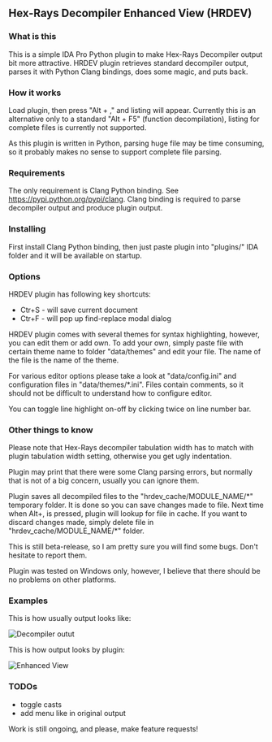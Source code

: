 Hex-Rays Decompiler Enhanced View (HRDEV)
-----------------------------------------

### What is this

This is a simple IDA Pro Python plugin to make Hex-Rays Decompiler output bit
more attractive. HRDEV plugin retrieves standard decompiler output, parses it
with Python Clang bindings, does some magic, and puts back.


### How it works

Load plugin, then press "Alt + ," and listing will appear. Currently this is an
alternative only to a standard "Alt + F5" (function decompilation), listing for
complete files is currently not supported.

As this plugin is written in Python, parsing huge file may be time consuming,
so it probably makes no sense to support complete file parsing.

### Requirements

The only requirement is Clang Python binding. See https://pypi.python.org/pypi/clang.
Clang binding is required to parse decompiler output and produce plugin output.


### Installing

First install Clang Python binding, then just paste plugin into "plugins/" IDA
folder and it will be available on startup.

### Options

HRDEV plugin has following key shortcuts:

 * Ctr+S - will save current document
 * Ctr+F - will pop up find-replace modal dialog

HRDEV plugin comes with several themes for syntax highlighting, however, you
can edit them or add own. To add your own, simply paste file with certain theme
name to folder "data/themes" and edit your file. The name of the file is the
name of the theme.

For various editor options please take a look at "data/config.ini" and
configuration files in "data/themes/\*.ini". Files contain comments, so it should
not be difficult to understand how to configure editor.

You can toggle line highlight on-off by clicking twice on line number bar.


### Other things to know

Please note that Hex-Rays decompiler tabulation width has to match with plugin
tabulation width setting, otherwise you get ugly indentation.

Plugin may print that there were some Clang parsing errors, but normally that is
not of a big concern, usually you can ignore them.

Plugin saves all decompiled files to the "hrdev_cache/MODULE_NAME/\*" temporary
folder. It is done so you can save changes made to file. Next time when Alt+,
is pressed, plugin will lookup for file in cache. If you want to discard changes
made, simply delete file in "hrdev_cache/MODULE_NAME/\*" folder.

This is still beta-release, so I am pretty sure you will find some bugs. Don't
hesitate to report them.

Plugin was tested on Windows only, however, I believe that there should be no
problems on other platforms.


### Examples

This is how usually output looks like:

![Decompiler outut](https://github.com/ax330d/hrdev/raw/master/hrdev_plugin/docs/images/std-view.png "Standard Hex-Rays Decompiler output")

This is how output looks by plugin:

![Enhanced View](https://github.com/ax330d/hrdev/raw/master/hrdev_plugin/docs/images/plg-view.png "Plugin output")


### TODOs

 * toggle casts
 * add menu like in original output

Work is still ongoing, and please, make feature requests!
